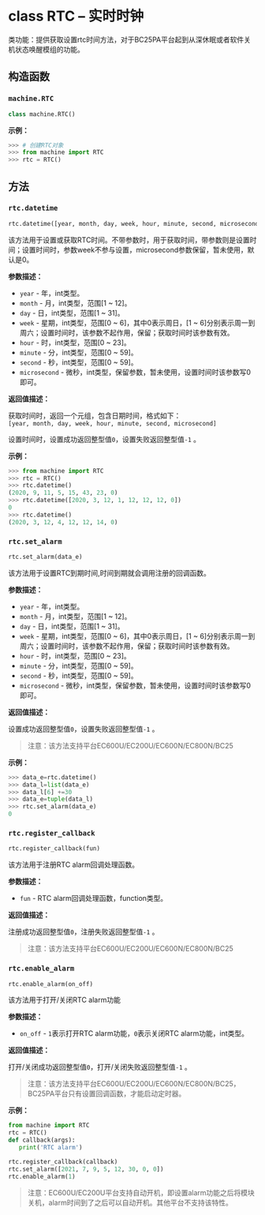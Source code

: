# class RTC – 实时时钟

类功能：提供获取设置rtc时间方法，对于BC25PA平台起到从深休眠或者软件关机状态唤醒模组的功能。

## 构造函数

### `machine.RTC`

```python
class machine.RTC()
```

**示例：**

```python
>>> # 创建RTC对象
>>> from machine import RTC
>>> rtc = RTC()
```

## 方法

### `rtc.datetime`

```python
rtc.datetime([year, month, day, week, hour, minute, second, microsecond])
```

该方法用于设置或获取RTC时间。不带参数时，用于获取时间，带参数则是设置时间；设置时间时，参数week不参与设置，microsecond参数保留，暂未使用，默认是0。

**参数描述：**

- `year` -  年，int类型。
- `month` - 月，int类型，范围[1 ~ 12]。
- `day` - 日，int类型，范围[1 ~ 31]。
- `week` - 星期，int类型，范围[0 ~ 6]，其中0表示周日，[1 ~ 6]分别表示周一到周六；设置时间时，该参数不起作用，保留；获取时间时该参数有效。
- `hour` - 时，int类型，范围[0 ~ 23]。
- `minute` - 分，int类型，范围[0 ~ 59]。
- `second` - 秒，int类型，范围[0 ~ 59]。
- `microsecond` - 微秒，int类型，保留参数，暂未使用，设置时间时该参数写0即可。

**返回值描述：**

获取时间时，返回一个元组，包含日期时间，格式如下：<br />`[year, month, day, week, hour, minute, second, microsecond]`

设置时间时，设置成功返回整型值`0`，设置失败返回整型值`-1` 。

**示例：**

```python
>>> from machine import RTC
>>> rtc = RTC()
>>> rtc.datetime()
(2020, 9, 11, 5, 15, 43, 23, 0)
>>> rtc.datetime([2020, 3, 12, 1, 12, 12, 12, 0])
0
>>> rtc.datetime()
(2020, 3, 12, 4, 12, 12, 14, 0)

```

### `rtc.set_alarm`

```python
rtc.set_alarm(data_e)
```

该方法用于设置RTC到期时间,时间到期就会调用注册的回调函数。

**参数描述：**

- `year` -  年，int类型。
- `month` - 月，int类型，范围[1 ~ 12]。
- `day` - 日，int类型，范围[1 ~ 31]。
- `week` - 星期，int类型，范围[0 ~ 6]，其中0表示周日，[1 ~ 6]分别表示周一到周六；设置时间时，该参数不起作用，保留；获取时间时该参数有效。
- `hour` - 时，int类型，范围[0 ~ 23]。
- `minute` - 分，int类型，范围[0 ~ 59]。
- `second` - 秒，int类型，范围[0 ~ 59]。
- `microsecond` - 微秒，int类型，保留参数，暂未使用，设置时间时该参数写0即可。

**返回值描述：**

设置成功返回整型值`0`，设置失败返回整型值`-1` 。

> 注意：该方法支持平台EC600U/EC200U/EC600N/EC800N/BC25

**示例：**

```python
>>> data_e=rtc.datetime()
>>> data_l=list(data_e)
>>> data_l[6] +=30				
>>> data_e=tuple(data_l)
>>> rtc.set_alarm(data_e)
0
```

### `rtc.register_callback`

```python
rtc.register_callback(fun)
```

该方法用于注册RTC alarm回调处理函数。

**参数描述：**

- `fun` - RTC alarm回调处理函数，function类型。

**返回值描述：**

注册成功返回整型值`0`，注册失败返回整型值`-1` 。

> 注意：该方法支持平台EC600U/EC200U/EC600N/EC800N/BC25

### `rtc.enable_alarm`

```python
rtc.enable_alarm(on_off)
```

该方法用于打开/关闭RTC alarm功能

**参数描述：**

- `on_off` - `1`表示打开RTC alarm功能，`0`表示关闭RTC alarm功能，int类型。

**返回值描述：**

打开/关闭成功返回整型值`0`，打开/关闭失败返回整型值`-1` 。

> 注意：该方法支持平台EC600U/EC200U/EC600N/EC800N/BC25，BC25PA平台只有设置回调函数，才能启动定时器。

**示例：**

```python
from machine import RTC
rtc = RTC()
def callback(args):
   print('RTC alarm')

rtc.register_callback(callback)
rtc.set_alarm([2021, 7, 9, 5, 12, 30, 0, 0])
rtc.enable_alarm(1)
```

> 注意：EC600U/EC200U平台支持自动开机，即设置alarm功能之后将模块关机，alarm时间到了之后可以自动开机。其他平台不支持该特性。
